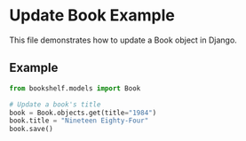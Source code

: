 # Update Book Example

This file demonstrates how to update a Book object in Django.

## Example

```python
from bookshelf.models import Book

# Update a book's title
book = Book.objects.get(title="1984")
book.title = "Nineteen Eighty-Four"
book.save()
```
